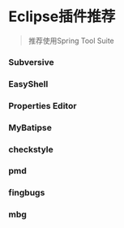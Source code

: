 # Eclipse插件推荐
> 推荐使用Spring Tool Suite

### Subversive

### EasyShell

### Properties Editor

### MyBatipse

### checkstyle

### pmd

### fingbugs

### mbg


